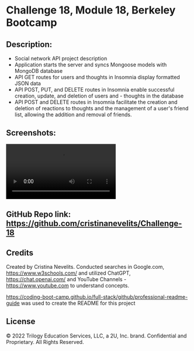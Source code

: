 # Challenge 18, Module 18, Berkeley Bootcamp

## Description: 

- Social network API project description
- Application starts the server and syncs Mongoose models with MongoDB database
- API GET routes for users and thoughts in Insomnia display formatted JSON data
- API POST, PUT, and DELETE routes in Insomnia enable successful creation, update, and deletion of users and - thoughts in the database
- API POST and DELETE routes in Insomnia facilitate the creation and deletion of reactions to thoughts and the management of a user's friend list, allowing the addition and removal of friends.

## Screenshots:

 ![VIDEO](https://github.com/cristinanevelits/Challenge-18/blob/main/Challenge18.webm)


## GitHub Repo link: https://github.com/cristinanevelits/Challenge-18

## Credits

Created by Cristina Nevelits. Conducted searches in Google.com, https://www.w3schools.com/ and utilized ChatGPT, https://chat.openai.com/ and YouTube Channels - https://www.youtube.com to understand concepts.

https://coding-boot-camp.github.io/full-stack/github/professional-readme-guide was used to create the README for this project

## License

© 2022 Trilogy Education Services, LLC, a 2U, Inc. brand. Confidential and Proprietary. All Rights Reserved.
